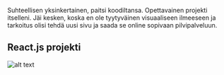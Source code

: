 Suhteellisen yksinkertainen, paitsi koodiltansa. Opettavainen projekti itselleni. Jäi kesken, koska en ole tyytyväinen visuaaliseen ilmeeseen ja tarkoitus olisi tehdä uusi sivu ja saada se online sopivaan pilvipalveluun.

## React.js projekti

![alt text](https://i.imgur.com/YuJFFsF.png)
